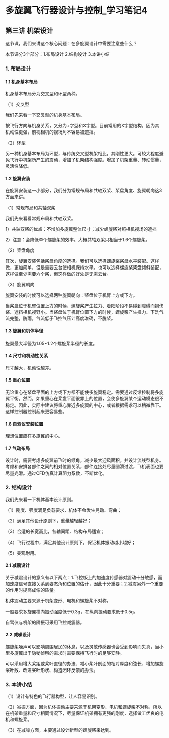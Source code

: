 # 多旋翼飞行器设计与控制_学习笔记4

## 第三讲 机架设计

这节课，我们来讲这个核心问题：在多旋翼设计中需要注意些什么？

本节课分3个部分：1.布局设计 2.结构设计 3.本讲小结

### 1. 布局设计

#### 1.1 机身基本布局

机身基本布局分为交叉型和环型两种。

（1）交叉型

我们先来看一下交叉型的机身基本布局。

按飞行方向与机身关系，又分为+字型和X字型。目前常用的X字型结构，因为其机动性更强，前视相机的视场角不容易被遮挡。

（2）环型

另一种机身基本布局为环型，与传统交叉型机架相比，其刚性更大。可较大程度避免飞行中机架所产生的震动，增加了机架结构强度。增加了机架重量、转动惯量，灵活性降低。

#### 1.2 旋翼安装

在旋翼安装这一小部分，我们分为常规布局和共轴双桨、桨盘角度、旋翼朝向这3方面来讲。

（1）常规布局和共轴双桨

我们先来看看常规布局和共轴双桨。

1）共轴双桨的优点：不增加多旋翼整体尺寸；减少螺旋桨对照相机视场的遮挡

2）注意：会降低单个螺旋桨的效率。大概共轴双桨只相当于1.6个螺旋桨。

（2）桨盘角度

其次，旋翼安装包括桨盘角度的选择。我们可以选择螺旋桨桨盘水平装配。这样做，更加简单，但是需要云台使相机保持水平。也可以选择螺旋桨桨盘倾斜装配，这样做至少需要六个桨，但这样做的好处是无需云台。

（3）旋翼朝向

旋翼安装的时候可以选择两种旋翼朝向：桨盘位于机臂上方或下方。

当桨盘位于机臂位置上方的时候，螺旋桨产生拉力、着陆阶段不易碰到障碍而损伤桨、遮挡相机视野小。当桨盘位于机臂位置下方的时候，螺旋桨产生推力、下洗气流完整，防雨，气流低于飞控气压计高度准确，不脱桨。

#### 1.3 旋翼和机体半径

旋翼最大半径为1.05~1.2个螺旋桨半径的长度。

#### 1.4 尺寸和机动性关系

尺寸越大，机动性越差。

#### 1.5 重心位置

无论重心在桨盘平面的上方或下方都不能使多旋翼稳定。需要通过反馈控制将多旋翼平衡。然而，如果重心在桨盘平面很靠上的位置，会使多旋翼某个运动模态很不稳定。因此，实际中建议将重心靠近多旋翼的中心，或者根据需求可以稍微靠下。这样控制器控制起来更容易些。

#### 1.6 自驾仪安装位置

理想位置应在多旋翼的中心。

#### 1.7 气动布局

设计时，需要考虑多旋翼前飞时的倾角，减少最大迎风面积。并设计流线型机身。考虑和安排各部件之间的相对位置关系，部件连接处尽量圆滑过渡，飞机表面也要尽量光滑。通过CFD仿真计算阻力系数，不断优化。

### 2. 结构设计

我们先来看一下机体基本设计原则。

（1）刚度、强度满足负载要求，机体不会发生晃动、弯曲；

（2）满足其他设计原则下，重量越轻越好；

（3）合适的长宽高比，各轴间距、结构布局适宜；

（4）飞行过程中，满足其他设计原则下，保证机体振动越小越好；

（5）美观耐用。

#### 2.1 减震设计

关于减震设计的意义有以下两点：1.飞控板上的加速度传感器对震动十分敏感，而加速度信号直接关系到姿态角和位置的估计，因此十分重要；2.减震另外一个重要的作用时提高成像的质量。

机体震动主要来源于机架变形、电机和螺旋桨不对称。

一般要求多旋翼横向振动强度低于0.3g，在纵向振动要求低于0.5g。

自驾仪与机架的隔振可采用飞控减震器。

#### 2.2 减噪设计

螺旋桨噪声可以影响周围居民的休息，以及灵敏传感器也会受到影响而失真，当小型多旋翼出于隐秘侦察的需求时需要保持飞行时的足够安静。

可以采用增大桨距或桨叶直径的办法、减小桨叶剖面的相对厚度和弦长、增加螺旋桨叶数、改进桨叶形状、构造闭环反馈的办法。

### 3. 本讲小结

（1）设计有特色的飞行器构型，让人容易识别。

（2）减振方面，因为机体振动主要来源于机架变形、电机和螺旋桨不对称，所以在机架重量和尺寸相同情况下，尽量保证机架拥有更强的刚度，选择做工优良的电机和螺旋桨。

（3）在减噪方面，主要通过设计新型的螺旋桨来达到。